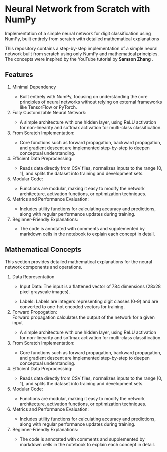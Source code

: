 # Neural Network from Scratch with NumPy


Implementation of a simple neural network for digit classification using NumPy, built entirely from scratch with detailed mathematical explanations

This repository contains a step-by-step implementation of a simple neural network built from scratch using only NumPy and mathematical principles. The concepts were inspired by the YouTube tutorial by <b> Samson Zhang </b>.

## Features

<ol>
  <li>Minimal Dependency</li>
  <ul><li>Built entirely with NumPy, focusing on understanding the core principles of neural networks without relying on external frameworks like TensorFlow or PyTorch. </li></ul>
  
  <li>Fully Customizable Neural Network:</li>
  <ul><li>A simple architecture with one hidden layer, using ReLU activation for non-linearity and softmax activation for multi-class classification.</li></ul>

  <li>From Scratch Implementation:</li>
  <ul><li>Core functions such as forward propagation, backward propagation, and gradient descent are implemented step-by-step to deepen conceptual understanding.</li></ul>

  <li>Efficient Data Preprocessing:</li>
  <ul><li>Reads data directly from CSV files, normalizes inputs to the range [0, 1], and splits the dataset into training and development sets.</li></ul>

  <li>Modular Code:</li>
  <ul><li>Functions are modular, making it easy to modify the network architecture, activation functions, or optimization techniques.</li></ul>

  <li>Metrics and Performance Evaluation:</li>
  <ul><li>Includes utility functions for calculating accuracy and predictions, along with regular performance updates during training.</li></ul>

  <li>Beginner-Friendly Explanations:</li>
  <ul><li>The code is annotated with comments and supplemented by markdown cells in the notebook to explain each concept in detail.</li></ul>
</ol>



## Mathematical Concepts
This section provides detailed mathematical explanations for the neural network components and operations.

<ol>
  <li>Data Representation</li>
  <ul><li>Input Data: The input is a flattened vector of 784 dimensions (28x28 pixel grayscale images). </li></ul>
  <ul><li>Labels: Labels are integers representing digit classes (0-9) and are converted to one-hot encoded vectors for training.</li></ul>
  
  <li>Forward Propogation:</li>
  Forward propagation calculates the output of the network for a given input
  <ul><li>A simple architecture with one hidden layer, using ReLU activation for non-linearity and softmax activation for multi-class classification.</li></ul>

  <li>From Scratch Implementation:</li>
  <ul><li>Core functions such as forward propagation, backward propagation, and gradient descent are implemented step-by-step to deepen conceptual understanding.</li></ul>

  <li>Efficient Data Preprocessing:</li>
  <ul><li>Reads data directly from CSV files, normalizes inputs to the range [0, 1], and splits the dataset into training and development sets.</li></ul>

  <li>Modular Code:</li>
  <ul><li>Functions are modular, making it easy to modify the network architecture, activation functions, or optimization techniques.</li></ul>

  <li>Metrics and Performance Evaluation:</li>
  <ul><li>Includes utility functions for calculating accuracy and predictions, along with regular performance updates during training.</li></ul>

  <li>Beginner-Friendly Explanations:</li>
  <ul><li>The code is annotated with comments and supplemented by markdown cells in the notebook to explain each concept in detail.</li></ul>
</ol>
